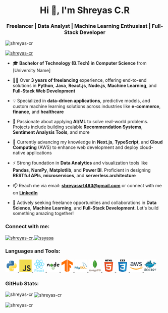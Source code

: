 <h1 align="center">Hi 👋, I'm Shreyas C.R</h1>  
<h3 align="center">Freelancer | Data Analyst | Machine Learning Enthusiast | Full-Stack Developer</h3>

<p align="left"> 
  <img src="https://komarev.com/ghpvc/?username=shreyas-cr&label=Profile%20views&color=0e75b6&style=flat" alt="shreyas-cr" /> 
</p>

<p align="left">
  <a href="https://github.com/ryo-ma/github-profile-trophy">
    <img src="https://github-profile-trophy.vercel.app/?username=shreyas-cr" alt="shreyas-cr" />
  </a> 
</p>

- 🎓 **Bachelor of Technology (B.Tech) in Computer Science** from [University Name]

- 👨‍💻 Over **3 years of freelancing** experience, offering end-to-end solutions in **Python**, **Java**, **React.js**, **Node.js**, **Machine Learning**, and **Full-Stack Web Development**

- 💡 Specialized in **data-driven applications**, predictive models, and custom machine learning solutions across industries like **e-commerce**, **finance**, and **healthcare**

- 🤖 Passionate about applying **AI/ML** to solve real-world problems. Projects include building scalable **Recommendation Systems**, **Sentiment Analysis Tools**, and more

- 🌱 Currently advancing my knowledge in **Next.js**, **TypeScript**, and **Cloud Computing** (AWS) to enhance web development and deploy cloud-native applications

- ⚡ Strong foundation in **Data Analytics** and visualization tools like **Pandas**, **NumPy**, **Matplotlib**, and **Power BI**. Proficient in designing **RESTful APIs**, **microservices**, and **serverless architecture**

- 📫 Reach me via email: **shreyassrt483@gmail.com** or connect with me on **[LinkedIn](https://www.linkedin.com/in/shreyas-c-r-777b4229a)**

- 💼 Actively seeking freelance opportunities and collaborations in **Data Science**, **Machine Learning**, and **Full-Stack Development**. Let's build something amazing together!

<h3 align="left">Connect with me:</h3>
<p align="left">
  <a href="https://www.linkedin.com/in/shreyas-c-r-777b4229a" target="_blank">
    <img align="center" src="https://raw.githubusercontent.com/rahuldkjain/github-profile-readme-generator/master/src/images/icons/Social/linked-in-alt.svg" alt="shreyas-cr" height="30" width="40" />
  </a>
  <a href="https://github.com/ssyasa" target="blank">
    <img align="center" src="https://raw.githubusercontent.com/rahuldkjain/github-profile-readme-generator/master/src/images/icons/Social/github.svg" alt="ssyasa" height="30" width="40" />
  </a>
</p>

<h3 align="left">Languages and Tools:</h3>
<p align="left">
  <a href="https://www.python.org" target="_blank" rel="noreferrer"> 
    <img src="https://raw.githubusercontent.com/devicons/devicon/master/icons/python/python-original.svg" alt="python" width="40" height="40"/> 
  </a> 
  <a href="https://developer.mozilla.org/en-US/docs/Web/JavaScript" target="_blank" rel="noreferrer"> 
    <img src="https://raw.githubusercontent.com/devicons/devicon/master/icons/javascript/javascript-original.svg" alt="javascript" width="40" height="40"/> 
  </a>
  <a href="https://reactjs.org/" target="_blank" rel="noreferrer"> 
    <img src="https://raw.githubusercontent.com/devicons/devicon/master/icons/react/react-original-wordmark.svg" alt="react" width="40" height="40"/> 
  </a>
  <a href="https://nodejs.org/en/" target="_blank" rel="noreferrer"> 
    <img src="https://raw.githubusercontent.com/devicons/devicon/master/icons/nodejs/nodejs-original-wordmark.svg" alt="nodejs" width="40" height="40"/> 
  </a>
  <a href="https://www.tensorflow.org/" target="_blank" rel="noreferrer"> 
    <img src="https://raw.githubusercontent.com/devicons/devicon/master/icons/tensorflow/tensorflow-original.svg" alt="tensorflow" width="40" height="40"/> 
  </a>
  <a href="https://www.mysql.com/" target="_blank" rel="noreferrer"> 
    <img src="https://raw.githubusercontent.com/devicons/devicon/master/icons/mysql/mysql-original-wordmark.svg" alt="mysql" width="40" height="40"/> 
  </a> 
  <a href="https://www.mongodb.com/" target="_blank" rel="noreferrer"> 
    <img src="https://raw.githubusercontent.com/devicons/devicon/master/icons/mongodb/mongodb-original-wordmark.svg" alt="mongodb" width="40" height="40"/> 
  </a>
  <a href="https://www.w3.org/html/" target="_blank" rel="noreferrer"> 
    <img src="https://raw.githubusercontent.com/devicons/devicon/master/icons/html5/html5-original-wordmark.svg" alt="html5" width="40" height="40"/> 
  </a>
  <a href="https://www.w3schools.com/css/" target="_blank" rel="noreferrer"> 
    <img src="https://raw.githubusercontent.com/devicons/devicon/master/icons/css3/css3-original-wordmark.svg" alt="css3" width="40" height="40"/> 
  </a> 
  <a href="https://aws.amazon.com/" target="_blank" rel="noreferrer"> 
    <img src="https://raw.githubusercontent.com/devicons/devicon/master/icons/amazonwebservices/amazonwebservices-original-wordmark.svg" alt="aws" width="40" height="40"/> 
  </a> 
  <a href="https://www.docker.com/" target="_blank" rel="noreferrer"> 
    <img src="https://raw.githubusercontent.com/devicons/devicon/master/icons/docker/docker-original-wordmark.svg" alt="docker" width="40" height="40"/> 
  </a>
</p>

<h3 align="left">GitHub Stats:</h3>
<p><img align="left" src="https://github-readme-stats.vercel.app/api/top-langs?username=shreyas-cr&show_icons=true&locale=en&layout=compact" alt="shreyas-cr" /></p>
<p>&nbsp;<img align="center" src="https://github-readme-stats.vercel.app/api?username=shreyas-cr&show_icons=true&locale=en" alt="shreyas-cr" /></p>
<p><img align="center" src="https://github-readme-streak-stats.herokuapp.com/?user=shreyas-cr" alt="shreyas-cr" /></p>
